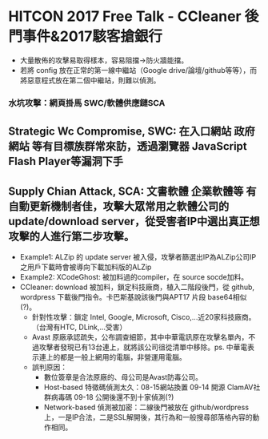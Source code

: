 # HITCON 2017 Free Talk - CCleaner 後門事件&2017駭客搶銀行

* 大量散佈的攻擊易取得樣本，容易阻擋->防火牆能擋。
* 若將 config 放在正常的第一線中繼站（Google drive/論壇/github等等），而將惡意程式放在第二個中繼站，則難以偵測。

### 水坑攻擊：網頁掛馬 SWC/軟體供應鏈SCA
## Strategic Wc Compromise, SWC: 在入口網站 政府網站 等有目標族群常來訪，透過瀏覽器 JavaScript Flash Player等漏洞下手

## Supply Chian Attack, SCA: 文書軟體 企業軟體等 有自動更新機制者佳，攻擊大眾常用之軟體公司的 update/download server，從受害者IP中選出真正想攻擊的人進行第二步攻擊。
* Example1: ALZip 的 update server 被入侵，攻擊者篩選出IP為ALZip公司IP之用戶下載時會被導向下載加料版的ALZip
* Example2: XCodeGhost: 被加料過的compiler，在 source socde加料。 
* CCleaner: download 被加料，鎖定科技廠商，植入二階段後門，從 github, wordpress 下載後門指令。卡巴斯基說該後門與APT17 片段 base64相似(?)。
    * 針對性攻擊：鎖定 Intel, Google, Microsoft, Cisco,...近20家科技廠商。（台灣有HTC, DLink,...受害）
    * Avast 原廠承認疏失，公布調查細節，其中中華電訊原在攻擊名單內，不過攻擊者發現已有13台連上，就將該公司徂從清單中移除。ps. 中華電表示連上的都是一般上網用的電腦，非營運用電腦。
    * 誤判原因：
        * 數位簽章是合法原廠的、母公司是Avast防毒公司。
        * Host-based 特徵碼偵測太久：08-15網站換置 09-14 開源 ClamAV社群病毒碼 09-18 公開後還不到十家偵測(?)
        * Network-based 偵測被加密：二線後門被放在 github/wordpress上，一是IP合法，二是SSL解開後，其行為和一般搜尋部落格內容的動作相同。





